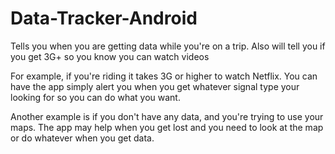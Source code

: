# Data-Tracker-Android
Tells you when you are getting data while you're on a trip. Also will tell you if you get 3G+ so you know you can watch videos

For example, if you're riding it takes 3G or higher to watch Netflix. You can have the app simply alert you when you get whatever signal type your looking for so you can do what you want.

Another example is if you don't have any data, and you're trying to use your maps. The app may help when you get lost and you need to look at the map or do whatever when you get data.
